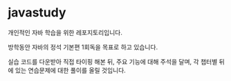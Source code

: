 # javastudy
개인적인 자바 학습을 위한 레포지토리입니다.

방학동안 자바의 정석 기본편 1회독을 목표로 하고 있습니다.

실습 코드를 다운받아 직접 타이핑 해본 뒤, 주요 기능에 대해 주석을 달며,
각 챕터별 뒤에 있는 연습문제에 대한 풀이를 올릴 것입니다.

